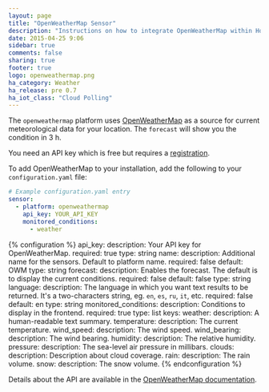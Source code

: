 ```yaml
---
layout: page
title: "OpenWeatherMap Sensor"
description: "Instructions on how to integrate OpenWeatherMap within Home Assistant."
date: 2015-04-25 9:06
sidebar: true
comments: false
sharing: true
footer: true
logo: openweathermap.png
ha_category: Weather
ha_release: pre 0.7
ha_iot_class: "Cloud Polling"
---
```



The `openweathermap` platform uses [OpenWeatherMap](http://openweathermap.org/) as a source for current meteorological data for your location. The `forecast` will show you the condition in 3 h. 

You need an API key which is free but requires a [registration](http://home.openweathermap.org/users/sign_up).

To add OpenWeatherMap to your installation, add the following to your `configuration.yaml` file:

```yaml
# Example configuration.yaml entry
sensor:
  - platform: openweathermap
    api_key: YOUR_API_KEY
    monitored_conditions:
      - weather
```

{% configuration %}
  api_key:
    description: Your API key for OpenWeatherMap.
    required: true
    type: string
  name:
    description: Additional name for the sensors. Default to platform name.
    required: false
    default: OWM
    type: string
  forecast:
    description: Enables the forecast. The default is to display the current conditions.
    required: false
    default: false
    type: string
  language:
    description: The language in which you want text results to be returned. It's a two-characters string, eg. `en`, `es`, `ru`, `it`, etc.
    required: false
    default: en
    type: string
  monitored_conditions:
    description: Conditions to display in the frontend.
    required: true
    type: list
    keys:
      weather:
        description: A human-readable text summary.
      temperature:
        description: The current temperature.
      wind_speed:
        description: The wind speed.
      wind_bearing:
        description: The wind bearing.
      humidity:
        description: The relative humidity.
      pressure:
        description: The sea-level air pressure in millibars.
      clouds:
        description: Description about cloud coverage.
      rain:
        description: The rain volume.
      snow:
        description: The snow volume.
{% endconfiguration %}

Details about the API are available in the [OpenWeatherMap documentation](http://openweathermap.org/api).
